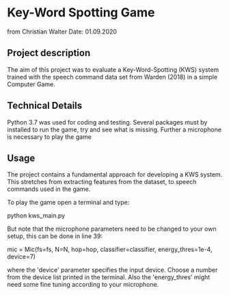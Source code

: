 # Key-Word Spotting Game

from Christian Walter
Date: 01.09.2020


## Project description

The aim of this project was to evaluate a Key-Word-Spotting (KWS) system trained with the speech command data set from Warden (2018) in a simple Computer Game.


## Technical Details

Python 3.7 was used for coding and testing.
Several packages must by installed to run the game, try and see what is missing.
Further a microphone is necessary to play the game


## Usage

The project contains a fundamental approach for developing a KWS system.
This stretches from extracting features from the dataset, to speech commands used in the game.

To play the game open a terminal and type:

python kws_main.py

But note that the microphone parameters need to be changed to your own setup, this can be done in line 39:

mic = Mic(fs=fs, N=N, hop=hop, classifier=classifier, energy_thres=1e-4, device=7)

where the 'device' parameter specifies the input device. 
Choose a number from the device list printed in the terminal.
Also the 'energy_thres' might need some fine tuning according to your microphone.









